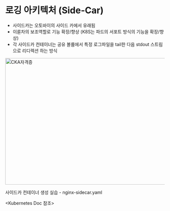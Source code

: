 # 로깅 아키텍처 (Side-Car)
- 사이드카는 오토바이의 사이드 카에서 유래됨
- 이륜차의 보조역할로 기능 확장/향상 (K8S는 파드의 서포트 방식의 기능을 확장/향상)
- 각 사이드카 컨테이너는 공유 볼륨에서 특정 로그파일을 tail한 다음 stdout 스트림으로 리디렉션 하는 방식


<img src="https://github.com/Virusuki/kubernetes-k8s/blob/main/k8s-develop/Logging%20(container)/files/Sidecar_img.PNG" width="550px" height="400px" title="px(픽셀) 크기 설정" alt="CKA자격증"></img><br/>

사이드카 컨테이너 생성 실습 - nginx-sidecar.yaml


<Kubernetes Doc 참조>
